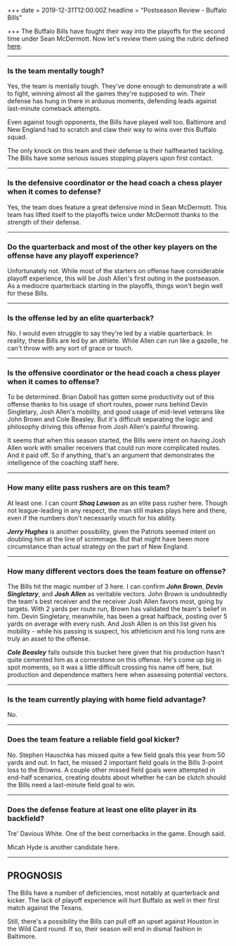 +++
date = 2019-12-31T12:00:00Z
headline = "Postseason Review - Buffalo Bills"

+++
The Buffalo Bills have fought their way into the playoffs for the second time under Sean McDermott. Now let's review them using the rubric defined [here](https://owlpicks.com/posts/postseason-review-team-assessment-rubric/ "Rubric").

***

### Is the team mentally tough?

Yes, the team is mentally tough. They've done enough to demonstrate a will to fight, winning almost all the games they're supposed to win. Their defense has hung in there in arduous moments, defending leads against last-minute comeback attempts.

Even against tough opponents, the Bills have played well too. Baltimore and New England had to scratch and claw their way to wins over this Buffalo squad.

The only knock on this team and their defense is their halfhearted tackling. The Bills have some serious issues stopping players upon first contact.

***

### Is the defensive coordinator or the head coach a chess player when it comes to defense?

Yes, the team does feature a great defensive mind in Sean McDermott. This team has lifted itself to the playoffs twice under McDermott thanks to the strength of their defense.

***

### Do the quarterback and most of the other key players on the offense have any playoff experience?

Unfortunately not. While most of the starters on offense have considerable playoff experience, this will be Josh Allen's first outing in the postseason. As a mediocre quarterback starting in the playoffs, things won't begin well for these Bills.

***

### Is the offense led by an elite quarterback?

No. I would even struggle to say they're led by a viable quarterback. In reality, these Bills are led by an athlete. While Allen can run like a gazelle, he can't throw with any sort of grace or touch.

***

### Is the offensive coordinator or the head coach a chess player when it comes to offense?

To be determined. Brian Daboll has gotten some productivity out of this offense thanks to his usage of short routes, power runs behind Devin Singletary, Josh Allen's mobility, and good usage of mid-level veterans like John Brown and Cole Beasley. But it's difficult separating the logic and philosophy driving this offense from Josh Allen's painful throwing.

It seems that when this season started, the Bills were intent on having Josh Allen work with smaller receivers that could run more complicated routes. And it paid off. So if anything, that's an argument that demonstrates the intelligence of the coaching staff here.

***

### How many elite pass rushers are on this team?

At least one. I can count **_Shaq Lawson_** as an elite pass rusher here. Though not league-leading in any respect, the man still makes plays here and there, even if the numbers don't necessarily vouch for his ability.

**_Jerry Hughes_** is another possibility, given the Patriots seemed intent on doubling him at the line of scrimmage. But that might have been more circumstance than actual strategy on the part of New England.

***

### How many different vectors does the team feature on offense?

The Bills hit the magic number of 3 here. I can confirm **_John Brown_**, **_Devin Singletary_**, and **_Josh Allen_** as veritable vectors. John Brown is undoubtedly the team's best receiver and the receiver Josh Allen favors most, going by targets. With 2 yards per route run, Brown has validated the team's belief in him. Devin Singletary, meanwhile, has been a great halfback, posting over 5 yards on average with every rush. And Josh Allen is on this list given his mobility - while his passing is suspect, his athleticism and his long runs are truly an asset to the offense.

**_Cole Beasley_** falls outside this bucket here given that his production hasn't quite cemented him as a cornerstone on this offense. He's come up big in spot moments, so it was a little difficult crossing his name off here, but production and dependence matters here when assessing potential vectors.

***

### Is the team currently playing with home field advantage?

No.

***

### Does the team feature a reliable field goal kicker?

No. Stephen Hauschka has missed quite a few field goals this year from 50 yards and out. In fact, he missed 2 important field goals in the Bills 3-point loss to the Browns. A couple other missed field goals were attempted in end-half scenarios, creating doubts about whether he can be clutch should the Bills need a last-minute field goal to win.

***

### Does the defense feature at least one elite player in its backfield?

Tre' Davious White. One of the best cornerbacks in the game. Enough said.

Micah Hyde is another candidate here.

***

## PROGNOSIS

The Bills have a number of deficiencies, most notably at quarterback and kicker. The lack of playoff experience will hurt Buffalo as well in their first match against the Texans.

Still, there's a possibility the Bills can pull off an upset against Houston in the Wild Card round. If so, their season will end in dismal fashion in Baltimore.